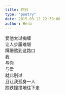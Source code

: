```yaml
---  
title: 作别  
type: "poetry"  
date: 2015-03-12 22:39:00  
author: Herb  
---  
```

爱他太过痴缠  
让人步履难堪  
蹒跚熬到这路口  
我  
与你  
与爱  
就此别过  
且让我孤身一人  
跌跌撞撞地往下走